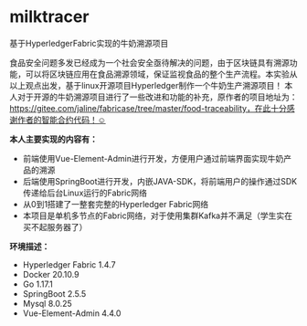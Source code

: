 # milktracer
基于HyperledgerFabric实现的牛奶溯源项目


食品安全问题多发已经成为一个社会安全亟待解决的问题，由于区块链具有溯源功能，可以将区块链应用在食品溯源领域，保证监视食品的整个生产流程。本实验从以上观点出发，基于linux开源项目Hyperledger制作一个牛奶生产溯源项目！
本人对于开源的牛奶溯源项目进行了一些改进和功能的补充，原作者的项目地址为：https://gitee.com/jaline/fabricase/tree/master/food-traceability，在此十分感谢作者的智能合约代码！☺

**本人主要实现的内容有：**
- 前端使用Vue-Element-Admin进行开发，方便用户通过前端界面实现牛奶产品的溯源
- 后端使用SpringBoot进行开发，内嵌JAVA-SDK，将前端用户的操作通过SDK传递给后台Linux运行的Fabric网络
- 从0到1搭建了一整套完整的Hyperledger Fabric网络
- 本项目是单机多节点的Fabric网络，对于使用集群Kafka并不满足（学生实在买不起服务器了）

**环境描述：**
- Hyperledger Fabric  1.4.7
- Docker  20.10.9
- Go   1.17.1
- SpringBoot 2.5.5
- Mysql   8.0.25
- Vue-Element-Admin  4.4.0
